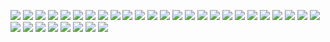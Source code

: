 ![](./image/6-1.png)
![](./image/6-2.png)
![](./image/6-3.png)
![](./image/6-4.png)
![](./image/6-5.png)
![](./image/6-6.png)
![](./image/6-7.png)
![](./image/6-8.png)
![](./image/6-9.png)
![](./image/6-10.png)
![](./image/6-11.png)
![](./image/6-12.png)
![](./image/6-13.png)
![](./image/6-14.png)
![](./image/6-15.png)
![](./image/6-16.png)
![](./image/6-17.png)
![](./image/6-18.png)
![](./image/6-19.png)
![](./image/6-20.png)
![](./image/6-21.png)
![](./image/6-22.png)
![](./image/6-23.png)
![](./image/6-24.png)
![](./image/6-25.png)
![](./image/6-26.png)
![](./image/6-27.png)
![](./image/6-28.png)
![](./image/6-29.png)
![](./image/6-30.png)
![](./image/6-31.png)
![](./image/6-32.png)
![](./image/6-33.png)